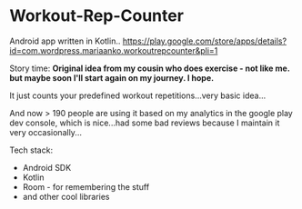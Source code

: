 # Workout-Rep-Counter
Android app written in Kotlin..
https://play.google.com/store/apps/details?id=com.wordpress.mariaanko.workoutrepcounter&pli=1


Story time:
**Original idea from my cousin who does exercise - not like me. but maybe soon I'll start again on my journey. I hope.**

It just counts your predefined workout repetitions...very basic idea...

And now > 190 people are using it based on my analytics in the google play dev console, which is nice...had some bad reviews because I maintain it very occasionally...


Tech stack:
- Android SDK
- Kotlin
- Room - for remembering the stuff
- and other cool libraries
